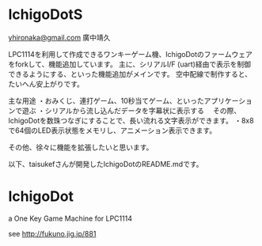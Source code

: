 IchigoDotS
==========
yhironaka@gmail.com 廣中靖久

LPC1114を利用して作成できるワンキーゲーム機、IchigoDotのファームウェアをforkして、機能追加しています。
主に、シリアルI/F (uart)経由で表示を制御できるようにする、といった機能追加がメインです。
空中配線で制作すると、たいへん安上がりです。

主な用途
・おみくじ、連打ゲーム、10秒当てゲーム、といったアプリケーションで遊ぶ
・シリアルから流し込んだデータを字幕状に表示する
　その際、IchigoDotを数珠つなぎにすることで、長い流れる文字表示ができます。
・8x8で64個のLED表示状態をメモリし、アニメーション表示できます。

その他、徐々に機能を拡張したいと思います。

以下、taisukefさんが開発したIchigoDotのREADME.mdです。

IchigoDot
=========

a One Key Game Machine for LPC1114

see http://fukuno.jig.jp/881
